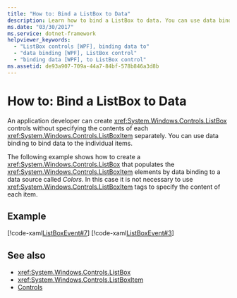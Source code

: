 ```yaml
---
title: "How to: Bind a ListBox to Data"
description: Learn how to bind a ListBox to data. You can use data binding to bind data to the individual items. See the included code examples in XAML.
ms.date: "03/30/2017"
ms.service: dotnet-framework
helpviewer_keywords:
  - "ListBox controls [WPF], binding data to"
  - "data binding [WPF], ListBox control"
  - "binding data [WPF], to ListBox control"
ms.assetid: de93a907-709a-44a7-84bf-578b846a3d8b
---
```

# How to: Bind a ListBox to Data

An application developer can create <xref:System.Windows.Controls.ListBox> controls without specifying the contents of each <xref:System.Windows.Controls.ListBoxItem> separately. You can use data binding to bind data to the individual items.

The following example shows how to create a <xref:System.Windows.Controls.ListBox> that populates the <xref:System.Windows.Controls.ListBoxItem> elements by data binding to a data source called *Colors*. In this case it is not necessary to use <xref:System.Windows.Controls.ListBoxItem> tags to specify the content of each item.

## Example

[!code-xaml[ListBoxEvent#7](~/samples/snippets/csharp/VS_Snippets_Wpf/ListBoxEvent/CSharp/Pane1.xaml#7)]
[!code-xaml[ListBoxEvent#3](~/samples/snippets/csharp/VS_Snippets_Wpf/ListBoxEvent/CSharp/Pane1.xaml#3)]

## See also

- <xref:System.Windows.Controls.ListBox>
- <xref:System.Windows.Controls.ListBoxItem>
- [Controls](../advanced/optimizing-performance-controls.md)
